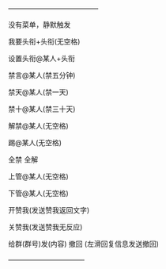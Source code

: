 —————————————

没有菜单，静默触发

我要头衔+头衔(无空格)

设置头衔@某人+头衔

禁言@某人(禁五分钟)

禁天@某人(禁一天)

禁十@某人(禁三十天)

解禁@某人(无空格)

踢@某人(无空格)

全禁 全解

上管@某人(无空格)

下管@某人(无空格)

开赞我(发送赞我返回文字)

关赞我(发送赞我无反应)

给群(群号)发(内容)
撤回
(左滑回复信息发送撤回)

———————————
















